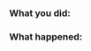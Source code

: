 <!--

* Filling out this template with the relevant information will help us
  diagnose and fix the issue.

* For concerns about data, check the frequently asked questions
  (http://gnomad.broadinstitute.org/faq) or send an email to
  exomeconsortium@gmail.com.

-->

### What you did:
<!-- What you were doing. Include a link to the page you were viewing. -->

### What happened:
<!--

Any of the following information will be helpful:

* Screenshots
   How to take a screenshot on macOS: https://support.apple.com/en-us/HT201361
   How to attach an image to an issue: https://help.github.com/articles/file-attachments-on-issues-and-pull-requests/

* Error messages that appear on the page or in the browser console
   How to open the console on Chrome: https://developers.google.com/web/tools/chrome-devtools/console/#opening_the_console

-->
